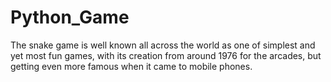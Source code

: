 # Python_Game
The snake game is well known all across the world as one of simplest and yet most fun games, with its creation from around 1976 for the arcades, but getting even more famous when it came to mobile phones.
